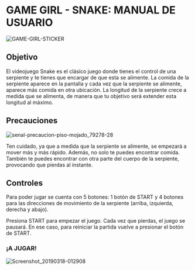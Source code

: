 
# GAME GIRL - SNAKE: MANUAL DE USUARIO
![GAME-GIRL-STICKER](https://user-images.githubusercontent.com/17129769/54511766-f3867580-491f-11e9-8fbe-af43cfaafabb.png)

## Objetivo


El videojuego Snake es el clásico juego donde tienes el control de una serpiente y te tienes que
encargar de que esta se alimente. La comida de la serpiente aparece en la pantalla y cada vez que
la serpiente se alimente, aparece más comida en otra ubicación. La longitud de la serpiente crece
a medida que se alimenta, de manera que tu objetivo será extender esta longitud al máximo.

## Precauciones
![senal-precaucion-piso-mojado_79278-28](https://user-images.githubusercontent.com/17129769/54511845-37797a80-4920-11e9-856e-c7232b5d8f46.jpg)

Ten cuidado, ya que a medida que la serpiente se alimente, se empezará a mover más y más
rápido. Además, no solo te puedes encontrar comida. También te puedes encontrar con otra parte
del cuerpo de la serpiente, provocando que pierdas al instante.

## Controles

Para poder jugar se cuenta con 5 botones: 1 botón de START y 4 botones para las direcciones de
movimiento de la serpiente (arriba, izquierda, derecha y abajo).

Presiona START para empezar el juego. Cada vez que pierdas, el juego se pausará. En ese caso,
para reiniciar la partida vuelve a presionar el botón de START.


### ¡A JUGAR! 

![Screenshot_20190318-012908](https://user-images.githubusercontent.com/17129769/54511669-a86c6280-491f-11e9-8353-980e4072c431.jpg)

